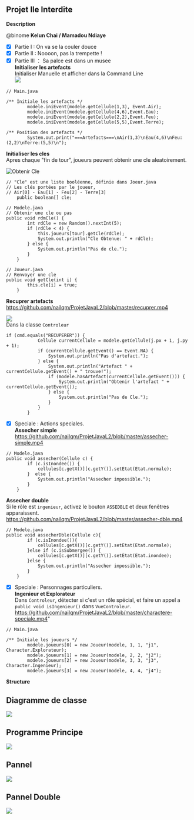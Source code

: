 Projet Ile Interdite
---
**Description**

@binome **Kelun Chai  /  Mamadou Ndiaye**</br>
- [x] Partie I : On va se la couler douce
- [x] Partie II : Noooon, pas la trempette !
- [x] Partie III ： Sa palce est dans un musee</br>
**Initialiser les artefacts**</br>
Initialiser Manuelle et afficher dans la Command Line</br>
![](https://github.com/nailqm/ProjetJavaL2/blob/master/artefact.PNG)</br>
```
// Main.java 

/** Initiale les artefacts */
        modele.iniEvent(modele.getCellule(1,3), Event.Air);
        modele.iniEvent(modele.getCellule(4,6),Event.Eau);
        modele.iniEvent(modele.getCellule(2,2),Event.Feu);
        modele.iniEvent(modele.getCellule(5,5),Event.Terre);
        
/** Position des artefacts */
        System.out.print("===Artefacts===\nAir(1,3)\nEau(4,6)\nFeu:(2,2)\nTerre:(5,5)\n");
```

**Initialiser les cles**</br>
Apres chaque "fin de tour", joueurs peuvent obtenir une cle aleatoirement.</br>

![Obtenir Cle](https://github.com/nailqm/ProjetJavaL2/blob/master/obtenir%20cle.PNG)</br>
```
// "Cle" est une liste booléenne, définie dans Joeur.java
// Les clés portées par le joueur,
// Air[0] - Eau[1] - Feu[2] - Terre[3]
    public boolean[] cle;

// Modele.java
// Obtenir une cle ou pas
public void rdmCle() {
        int rdCle = new Random().nextInt(5);
        if (rdCle < 4) {
            this.joueurs[tour].getCle(rdCle);
            System.out.println("Cle Obtenue: " + rdCle);
        } else {
            System.out.println("Pas de cle.");
        }
    }
    
// Joueur.java
// Renvoyer une cle
public void getCle(int i) {
        this.cle[i] = true;
    }
```

**Recuprer artefacts**</br>
https://github.com/nailqm/ProjetJavaL2/blob/master/recuprer.mp4</br>

![](https://github.com/nailqm/ProjetJavaL2/blob/master/obtenir%20artefact.PNG)</br>
Dans la classe `Controleur` </br>
```
if (cmd.equals("RECUPERER")) {
            Cellule currentCellule = modele.getCellule(j.px + 1, j.py + 1);
            if (currentCellule.getEvent() == Event.NA) {
                System.out.println("Pas d'artefact.");
            } else {
                System.out.println("Artefact " + currentCellule.getEvent() + " trouve!");
                if (modele.hasArtefact(currentCellule.getEvent())) {
                    System.out.println("Obtenir l'artefact " + currentCellule.getEvent());
                } else {
                    System.out.println("Pas de Cle.");
                }
            }
        }
 ```       
 
- [x] Speciale : Actions speciales.</br>
**Assecher simple**</br>
https://github.com/nailqm/ProjetJavaL2/blob/master/assecher-simple.mp4</br>
```
// Modele.java
public void assecher(Cellule c) {
        if (c.isInondee()) {
            cellules[c.getX()][c.getY()].setEtat(Etat.normale);
        }  else {
            System.out.println("Assecher impossible.");
        }
    }
```

**Assecher double**</br>
Si le rôle est `ingenieur`, activez le bouton `ASSEDBLE` et deux fenêtres apparaissent.</br>
https://github.com/nailqm/ProjetJavaL2/blob/master/assecher-dble.mp4</br>
```
// Modele.java
public void assecherDble(Cellule c){
        if (c.isInondee()){
            cellules[c.getX()][c.getY()].setEtat(Etat.normale);
        }else if (c.isSubmergee()) {
            cellules[c.getX()][c.getY()].setEtat(Etat.inondee);
        }else {
            System.out.println("Assecher impossible.");
        }
    }
 ```   
 
- [x] Speciale : Personnages particuliers. </br>
**Ingenieur et Explorateur**</br>
Dans `Controleur`, détecter si c'est un rôle spécial, et faire un appel a `public void isIngenieur()` dans `VueControleur`.</br>
https://github.com/nailqm/ProjetJavaL2/blob/master/charactere-speciale.mp4" </br>
```
// Main.java

/** Initiale les joueurs */
        modele.joueurs[0] = new Joueur(modele, 1, 1, "j1", Character.Explorateur);
        modele.joueurs[1] = new Joueur(modele, 2, 2, "j2");
        modele.joueurs[2] = new Joueur(modele, 3, 3, "j3", Character.Ingenieur);
        modele.joueurs[3] = new Joueur(modele, 4, 4, "j4");
```

**Structure**</br>

Diagramme de classe
---
![](https://github.com/nailqm/ProjetJavaL2/blob/master/UML.png)

Programme Principe
---
![](https://github.com/nailqm/ProjetJavaL2/blob/master/1.PNG)

Pannel
---
![](https://github.com/nailqm/ProjetJavaL2/blob/master/2.PNG)

Pannel Double
---
![](https://github.com/nailqm/ProjetJavaL2/blob/master/3.PNG)
